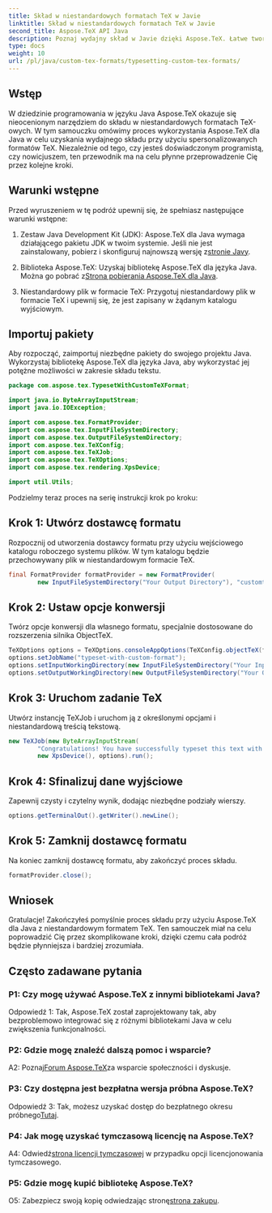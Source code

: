 ```yaml
---
title: Skład w niestandardowych formatach TeX w Javie
linktitle: Skład w niestandardowych formatach TeX w Javie
second_title: Aspose.TeX API Java
description: Poznaj wydajny skład w Javie dzięki Aspose.TeX. Łatwe tworzenie niestandardowych formatów TeX. Pobierz teraz, aby zapewnić płynny rozwój.
type: docs
weight: 10
url: /pl/java/custom-tex-formats/typesetting-custom-tex-formats/
---
```

## Wstęp

W dziedzinie programowania w języku Java Aspose.TeX okazuje się nieocenionym narzędziem do składu w niestandardowych formatach TeX-owych. W tym samouczku omówimy proces wykorzystania Aspose.TeX dla Java w celu uzyskania wydajnego składu przy użyciu spersonalizowanych formatów TeX. Niezależnie od tego, czy jesteś doświadczonym programistą, czy nowicjuszem, ten przewodnik ma na celu płynne przeprowadzenie Cię przez kolejne kroki.

## Warunki wstępne

Przed wyruszeniem w tę podróż upewnij się, że spełniasz następujące warunki wstępne:

1.  Zestaw Java Development Kit (JDK): Aspose.TeX dla Java wymaga działającego pakietu JDK w twoim systemie. Jeśli nie jest zainstalowany, pobierz i skonfiguruj najnowszą wersję z[stronie Javy](https://www.oracle.com/java/technologies/javase-downloads.html).

2.  Biblioteka Aspose.TeX: Uzyskaj bibliotekę Aspose.TeX dla języka Java. Można go pobrać z[Strona pobierania Aspose.TeX dla Java](https://releases.aspose.com/tex/java/).

3. Niestandardowy plik w formacie TeX: Przygotuj niestandardowy plik w formacie TeX i upewnij się, że jest zapisany w żądanym katalogu wyjściowym.

## Importuj pakiety

Aby rozpocząć, zaimportuj niezbędne pakiety do swojego projektu Java. Wykorzystaj bibliotekę Aspose.TeX dla języka Java, aby wykorzystać jej potężne możliwości w zakresie składu tekstu.

```java
package com.aspose.tex.TypesetWithCustomTeXFormat;

import java.io.ByteArrayInputStream;
import java.io.IOException;

import com.aspose.tex.FormatProvider;
import com.aspose.tex.InputFileSystemDirectory;
import com.aspose.tex.OutputFileSystemDirectory;
import com.aspose.tex.TeXConfig;
import com.aspose.tex.TeXJob;
import com.aspose.tex.TeXOptions;
import com.aspose.tex.rendering.XpsDevice;

import util.Utils;
```

Podzielmy teraz proces na serię instrukcji krok po kroku:

## Krok 1: Utwórz dostawcę formatu

Rozpocznij od utworzenia dostawcy formatu przy użyciu wejściowego katalogu roboczego systemu plików. W tym katalogu będzie przechowywany plik w niestandardowym formacie TeX.

```java
final FormatProvider formatProvider = new FormatProvider(
		new InputFileSystemDirectory("Your Output Directory"), "customtex");
```

## Krok 2: Ustaw opcje konwersji

Twórz opcje konwersji dla własnego formatu, specjalnie dostosowane do rozszerzenia silnika ObjectTeX.

```java
TeXOptions options = TeXOptions.consoleAppOptions(TeXConfig.objectTeX(formatProvider));
options.setJobName("typeset-with-custom-format");
options.setInputWorkingDirectory(new InputFileSystemDirectory("Your Input Directory"));
options.setOutputWorkingDirectory(new OutputFileSystemDirectory("Your Output Directory"));
```

## Krok 3: Uruchom zadanie TeX

Utwórz instancję TeXJob i uruchom ją z określonymi opcjami i niestandardową treścią tekstową.

```java
new TeXJob(new ByteArrayInputStream(
        "Congratulations! You have successfully typeset this text with your own TeX format!\\end".getBytes("ASCII")),
        new XpsDevice(), options).run();
```

## Krok 4: Sfinalizuj dane wyjściowe

Zapewnij czysty i czytelny wynik, dodając niezbędne podziały wierszy.

```java
options.getTerminalOut().getWriter().newLine();
```

## Krok 5: Zamknij dostawcę formatu

Na koniec zamknij dostawcę formatu, aby zakończyć proces składu.

```java
formatProvider.close();
```

## Wniosek

Gratulacje! Zakończyłeś pomyślnie proces składu przy użyciu Aspose.TeX dla Java z niestandardowym formatem TeX. Ten samouczek miał na celu poprowadzić Cię przez skomplikowane kroki, dzięki czemu cała podróż będzie płynniejsza i bardziej zrozumiała.

## Często zadawane pytania

### P1: Czy mogę używać Aspose.TeX z innymi bibliotekami Java?

Odpowiedź 1: Tak, Aspose.TeX został zaprojektowany tak, aby bezproblemowo integrować się z różnymi bibliotekami Java w celu zwiększenia funkcjonalności.

### P2: Gdzie mogę znaleźć dalszą pomoc i wsparcie?

 A2: Poznaj[Forum Aspose.TeX](https://forum.aspose.com/c/tex/47)za wsparcie społeczności i dyskusje.

### P3: Czy dostępna jest bezpłatna wersja próbna Aspose.TeX?

 Odpowiedź 3: Tak, możesz uzyskać dostęp do bezpłatnego okresu próbnego[Tutaj](https://releases.aspose.com/).

### P4: Jak mogę uzyskać tymczasową licencję na Aspose.TeX?

 A4: Odwiedź[strona licencji tymczasowej](https://purchase.aspose.com/temporary-license/) w przypadku opcji licencjonowania tymczasowego.

### P5: Gdzie mogę kupić bibliotekę Aspose.TeX?

 O5: Zabezpiecz swoją kopię odwiedzając stronę[strona zakupu](https://purchase.aspose.com/buy).